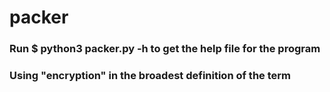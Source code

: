 # packer
### Run $ python3 packer.py -h to get the help file for the program
### Using "encryption" in the broadest definition of the term
